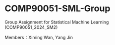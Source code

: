 # COMP90051-SML-Group
Group Assignment for Statistical Machine Learning (COMP90051_2024_SM2)

Members：Ximing Wan, Yang Jin
